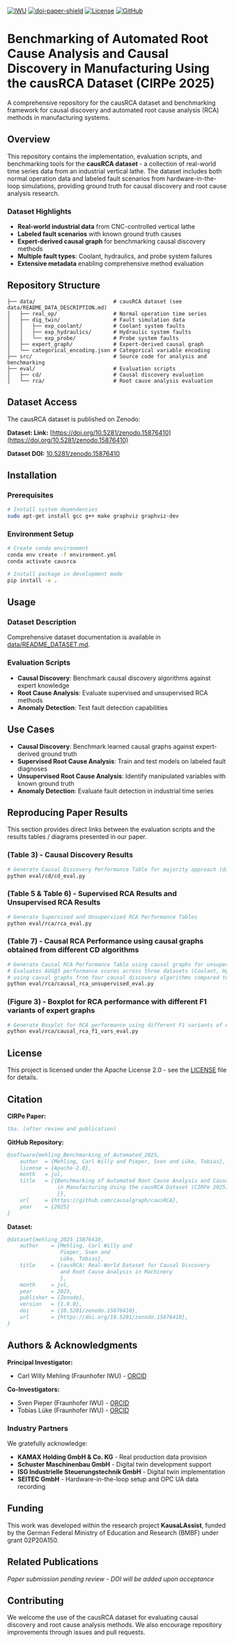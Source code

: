 
[![IWU][iwu-shield]](https://www.iwu.fraunhofer.de/)
[![doi-paper-shield]](https://github.com/causalgraph/causRCA)
[![License][apache2.0-licence]](https://opensource.org/license/apache-2-0)
[![GitHub][github-shield]](https://github.com/causalgraph/causRCA)

# Benchmarking of Automated Root Cause Analysis and Causal Discovery in Manufacturing Using the causRCA Dataset (CIRPe 2025)

A comprehensive repository for the causRCA dataset and benchmarking framework for causal discovery and automated root cause analysis (RCA) methods in manufacturing systems.

## Overview

This repository contains the implementation, evaluation scripts, and benchmarking tools for the **causRCA dataset** - a collection of real-world time series data from an industrial vertical lathe. The dataset includes both normal operation data and labeled fault scenarios from hardware-in-the-loop simulations, providing ground truth for causal discovery and root cause analysis research.

### Dataset Highlights

- **Real-world industrial data** from CNC-controlled vertical lathe
- **Labeled fault scenarios** with known ground truth causes
- **Expert-derived causal graph** for benchmarking causal discovery methods
- **Multiple fault types**: Coolant, hydraulics, and probe system failures
- **Extensive metadata** enabling comprehensive method evaluation

## Repository Structure

```
├── data/                         # causRCA dataset (see data/README_DATA_DESCRIPTION.md)
│   ├── real_op/                  # Normal operation time series
│   ├── dig_twin/                 # Fault simulation data
│   │   ├── exp_coolant/          # Coolant system faults
│   │   ├── exp_hydraulics/       # Hydraulic system faults
│   │   └── exp_probe/            # Probe system faults
│   ├── expert_graph/             # Expert-derived causal graph
│   └── categorical_encoding.json # Categorical variable encoding
├── src/                          # Source code for analysis and benchmarking
├── eval/                         # Evaluation scripts
│   ├── cd/                       # Causal discovery evaluation
│   └── rca/                      # Root cause analysis evaluation
```

## Dataset Access

The causRCA dataset is published on Zenodo:

**Dataset: Link:** [https://doi.org/10.5281/zenodo.15876410](https://doi.org/10.5281/zenodo.15876410)

**Dataset DOI:** [10.5281/zenodo.15876410](https://doi.org/10.5281/zenodo.15876410)

## Installation

### Prerequisites
```bash
# Install system dependencies
sudo apt-get install gcc g++ make graphviz graphviz-dev
```

### Environment Setup
```bash
# Create conda environment
conda env create -f environment.yml
conda activate causrca

# Install package in development mode
pip install -e .
```

## Usage

### Dataset Description

Comprehensive dataset documentation is available in [data/README_DATASET.md](data/README_DATASET.md).

### Evaluation Scripts

- **Causal Discovery**: Benchmark causal discovery algorithms against expert knowledge
- **Root Cause Analysis**: Evaluate supervised and unsupervised RCA methods
- **Anomaly Detection**: Test fault detection capabilities

## Use Cases

- **Causal Discovery**: Benchmark learned causal graphs against expert-derived ground truth
- **Supervised Root Cause Analysis**: Train and test models on labeled fault diagnoses
- **Unsupervised Root Cause Analysis**: Identify manipulated variables with known ground truth
- **Anomaly Detection**: Evaluate fault detection in industrial time series

## Reproducing Paper Results

This section provides direct links between the evaluation scripts and the results tables / diagrams presented in our paper.

###  (Table 3) - Causal Discovery Results
```bash
# Generate Causal Discovery Performance Table for majority approach (dataset ensemble learning)
python eval/cd/cd_eval.py
```

###  (Table 5 & Table 6) - Supervised RCA Results and Unsupervised RCA Results
```bash
# Generate Supervised and Unsupervised RCA Performance Tables
python eval/rca/rca_eval.py
```

### (Table 7) - Causal RCA Performance using causal graphs obtained from different CD algorithms
```bash
# Generate Causal RCA Performance Table using causal graphs for unsupervised root cause analysis
# Evaluates AVG@3 performance scores across three datasets (Coolant, Hydraulic, Probe) 
# using causal graphs from four causal discovery algorithms compared to expert-graphs
python eval/rca/causal_rca_unsupervised_eval.py
```

### (Figure 3) - Boxplot for RCA performance with different F1 variants of expert graphs
```bash
# Generate Boxplot for RCA performance using different F1 variants of expert graphs
python eval/rca/causal_rca_f1_vars_eval.py
```

## License

This project is licensed under the Apache License 2.0 - see the [LICENSE](LICENSE.md) file for details.

## Citation

**CIRPe Paper:**
```bibtex
tba. (after review and publication)
```

**GitHub Repository:**
```bibtex
@software{mehling_Benchmarking_of_Automated_2025,
    author  = {Mehling, Carl Willy and Pieper, Sven and Lüke, Tobias},
    license = {Apache-2.0},
    month   = jul,
    title   = {{Benchmarking of Automated Root Cause Analysis and Causal Discovery
                in Manufacturing Using the causRCA Dataset (CIRPe 2025)
                }},
    url     = {https://github.com/causalgraph/causRCA},
    year    = {2025}
}
```

**Dataset:**
```bibtex
@dataset{mehling_2025_15876410,
    author    = {Mehling, Carl Willy and
                 Pieper, Sven and
                 Lüke, Tobias},
    title     = {causRCA: Real-World Dataset for Causal Discovery
                 and Root Cause Analysis in Machinery
                 },
    month     = jul,
    year      = 2025,
    publisher = {Zenodo},
    version   = {1.0.0},
    doi       = {10.5281/zenodo.15876410},
    url       = {https://doi.org/10.5281/zenodo.15876410},
}
```

## Authors & Acknowledgments

**Principal Investigator:**
- Carl Willy Mehling (Fraunhofer IWU) - [ORCID](https://orcid.org/0000-0002-0515-6800)

**Co-Investigators:**
- Sven Pieper (Fraunhofer IWU) - [ORCID](https://orcid.org/0000-0001-7436-8762)
- Tobias Lüke (Fraunhofer IWU) - [ORCID](https://orcid.org/0000-0002-5563-8779)

### Industry Partners

We gratefully acknowledge:
- **KAMAX Holding GmbH & Co. KG** - Real production data provision
- **Schuster Maschinenbau GmbH** - Digital twin development support
- **ISG Industrielle Steuerungstechnik GmbH** - Digital twin implementation
- **SEITEC GmbH** - Hardware-in-the-loop setup and OPC UA data recording

## Funding

This work was developed within the research project **KausaLAssist**, funded by the German Federal Ministry of Education and Research (BMBF) under grant 02P20A150.

## Related Publications

*Paper submission pending review - DOI will be added upon acceptance*

## Contributing

We welcome the use of the causRCA dataset for evaluating causal discovery and root cause analysis methods. We also encourage repository improvements through issues and pull requests.

[iwu-shield]: https://img.shields.io/badge/Fraunhofer-IWU-179C7D?style=flat-square
[github-shield]: https://img.shields.io/badge/github-%23121011.svg?style=flat-square&logo=github&logoColor=white
[apache2.0-licence]: https://img.shields.io/badge/License-Apache2.0-yellow.svg?style=flat-square
[doi-paper-shield]: https://img.shields.io/badge/DOI-tba.-blue.svg?style=flat-square